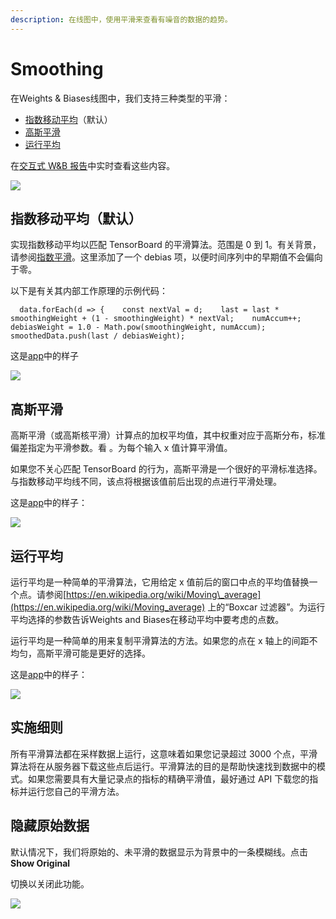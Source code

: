 ```yaml
---
description: 在线图中，使用平滑来查看有噪音的数据的趋势。
---
```


# Smoothing

在Weights & Biases线图中，我们支持三种类型的平滑：

* [指数移动平均](https://docs.wandb.ai/v/zh-hans/dashboard/features/standard-panels/line-plot/smoothing#exponential-moving-average-default)（默认）
* ​[高斯平滑​](https://docs.wandb.ai/v/zh-hans/dashboard/features/standard-panels/line-plot/smoothing#gaussian-smoothing)
*  [运行平均​](https://docs.wandb.ai/v/zh-hans/dashboard/features/standard-panels/line-plot/smoothing#running-average)

 在[交互式 W&B 报告](https://wandb.ai/carey/smoothing-example/reports/W-B-Smoothing-Features--Vmlldzo1MzY3OTc)中实时查看这些内容。

![](https://gblobscdn.gitbook.com/assets%2F-Lqya5RvLedGEWPhtkjU%2F-MVwQ9p8HMAXP_hdvAdY%2F-MVwR6xXY6CPDB14teMy%2Fbeamer%20-%20smoothing.gif?alt=media&token=b3a00a28-6e65-4e81-a42c-b891a483a2c5)

## 指数移动平均（默认） <a id="exponential-moving-average-default"></a>

 实现指数移动平均以匹配 TensorBoard 的平滑算法。范围是 0 到 1。有关背景，请参阅[指数平滑](https://www.wikiwand.com/en/Exponential_smoothing)。这里添加了一个 debias 项，以便时间序列中的早期值不会偏向于零。

以下是有关其内部工作原理的示例代码：

```text
  data.forEach(d => {    const nextVal = d;    last = last * smoothingWeight + (1 - smoothingWeight) * nextVal;    numAccum++;    debiasWeight = 1.0 - Math.pow(smoothingWeight, numAccum);    smoothedData.push(last / debiasWeight);
```

 这是[app](https://wandb.ai/carey/smoothing-example/reports/W-B-Smoothing-Features--Vmlldzo1MzY3OTc)中的样子

![](https://gblobscdn.gitbook.com/assets%2F-Lqya5RvLedGEWPhtkjU%2F-MVwThFT-sefB8FrHjn6%2F-MVwZCKrKK0Wd8vs5dRZ%2FScreen%20Shot%202021-03-16%20at%2012.43.45%20PM.png?alt=media&token=882367c3-3be7-4385-8527-0c7c83e2508b)

## 高斯平滑 <a id="gaussian-smoothing"></a>

高斯平滑（或高斯核平滑）计算点的加权平均值，其中权重对应于高斯分布，标准偏差指定为平滑参数。看 。为每个输入 x 值计算平滑值。

如果您不关心匹配 TensorBoard 的行为，高斯平滑是一个很好的平滑标准选择。与指数移动平均线不同，该点将根据该值前后出现的点进行平滑处理。

 这是[app](https://wandb.ai/carey/smoothing-example/reports/W-B-Smoothing-Features--Vmlldzo1MzY3OTc#3.-gaussian-smoothing)中的样子：

![](https://gblobscdn.gitbook.com/assets%2F-Lqya5RvLedGEWPhtkjU%2F-MVwThFT-sefB8FrHjn6%2F-MVw_9RhHbqQTvW6-uxV%2Fimage.png?alt=media&token=2cff82ca-7d78-4c0b-adc9-1c9c8597091d)

## 运行平均 <a id="running-average"></a>

运行平均是一种简单的平滑算法，它用给定 x 值前后的窗口中点的平均值替换一个点。请参阅[https://en.wikipedia.org/wiki/Moving\_average](https://en.wikipedia.org/wiki/Moving_average) 上的“Boxcar 过滤器”。为运行平均选择的参数告诉Weights and Biases在移动平均中要考虑的点数。

运行平均是一种简单的用来复制平滑算法的方法。如果您的点在 x 轴上的间距不均匀，高斯平滑可能是更好的选择。

 这是[app](https://wandb.ai/carey/smoothing-example/reports/W-B-Smoothing-Features--Vmlldzo1MzY3OTc#4.-running-average)中的样子：

![](https://gblobscdn.gitbook.com/assets%2F-Lqya5RvLedGEWPhtkjU%2F-MVwThFT-sefB8FrHjn6%2F-MVw_KWzi9oQGXccdoEV%2Fimage.png?alt=media&token=2504d9a7-d22e-4554-874b-ee2cc7a1eea0)

##  实施细则 <a id="implementation-details"></a>

所有平滑算法都在采样数据上运行，这意味着如果您记录超过 3000 个点，平滑算法将在从服务器下载这些点后运行。平滑算法的目的是帮助快速找到数据中的模式。如果您需要具有大量记录点的指标的精确平滑值，最好通过 API 下载您的指标并运行您自己的平滑方法。

##  隐藏原始数据 <a id="hide-original-data"></a>

默认情况下，我们将原始的、未平滑的数据显示为背景中的一条模糊线。点击**Show Original**  


切换以关闭此功能。[  
](https://docs.wandb.ai/app/features/panels/compare-metrics/sampling-and-bucketing)

![](https://gblobscdn.gitbook.com/assets%2F-Lqya5RvLedGEWPhtkjU%2F-MVwThFT-sefB8FrHjn6%2F-MVw_lJkBdmzI9eZvWov%2Fdemo%20-%20wandb%20smoothing%20turn%20on%20and%20off%20original%20data.gif?alt=media&token=de5155ad-ff65-43b8-a96d-758bd5368c33)

